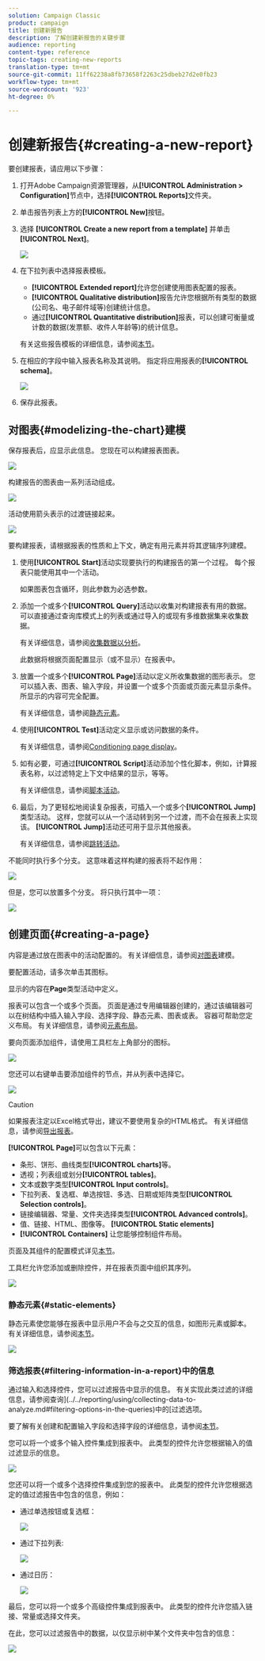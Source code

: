 ```yaml
---
solution: Campaign Classic
product: campaign
title: 创建新报告
description: 了解创建新报告的关键步骤
audience: reporting
content-type: reference
topic-tags: creating-new-reports
translation-type: tm+mt
source-git-commit: 11ff62238a8fb73658f2263c25dbeb27d2e0fb23
workflow-type: tm+mt
source-wordcount: '923'
ht-degree: 0%

---
```



# 创建新报告{#creating-a-new-report}

要创建报表，请应用以下步骤：

1. 打开Adobe Campaign资源管理器，从&#x200B;**[!UICONTROL Administration > Configuration]**&#x200B;节点中，选择&#x200B;**[!UICONTROL Reports]**&#x200B;文件夹。
1. 单击报告列表上方的&#x200B;**[!UICONTROL New]**&#x200B;按钮。
1. 选择 **[!UICONTROL Create a new report from a template]** 并单击 **[!UICONTROL Next]**。

   ![](assets/s_ncs_advuser_report_wizard_new_01.png)

1. 在下拉列表中选择报表模板。

   * **[!UICONTROL Extended report]**&#x200B;允许您创建使用图表配置的报表。
   * **[!UICONTROL Qualitative distribution]**&#x200B;报告允许您根据所有类型的数据(公司名、电子邮件域等)创建统计信息。
   * 通过&#x200B;**[!UICONTROL Quantitative distribution]**&#x200B;报表，可以创建可衡量或计数的数据(发票额、收件人年龄等)的统计信息。

   有关这些报告模板的详细信息，请参阅[本节](../../reporting/using/about-descriptive-analysis.md)。

1. 在相应的字段中输入报表名称及其说明。 指定将应用报表的&#x200B;**[!UICONTROL schema]**。

   ![](assets/s_ncs_advuser_report_wizard_020.png)

1. 保存此报表。

## 对图表{#modelizing-the-chart}建模

保存报表后，应显示此信息。 您现在可以构建报表图表。

![](assets/s_ncs_user_report_wizard_021.png)

构建报告的图表由一系列活动组成。

![](assets/s_ncs_advuser_report_wizard_031.png)

活动使用箭头表示的过渡链接起来。

![](assets/s_ncs_advuser_report_wizard_032.png)

要构建报表，请根据报表的性质和上下文，确定有用元素并将其逻辑序列建模。

1. 使用&#x200B;**[!UICONTROL Start]**&#x200B;活动实现要执行的构建报告的第一个过程。 每个报表只能使用其中一个活动。

   如果图表包含循环，则此参数为必选参数。

1. 添加一个或多个&#x200B;**[!UICONTROL Query]**&#x200B;活动以收集对构建报表有用的数据。 可以直接通过查询库模式上的列表或通过导入的或现有多维数据集来收集数据。

   有关详细信息，请参阅[收集数据以分析](../../reporting/using/collecting-data-to-analyze.md)。

   此数据将根据页面配置显示（或不显示）在报表中。

1. 放置一个或多个&#x200B;**[!UICONTROL Page]**&#x200B;活动以定义所收集数据的图形表示。 您可以插入表、图表、输入字段，并设置一个或多个页面或页面元素显示条件。 所显示的内容可完全配置。

   有关详细信息，请参阅[静态元素](#static-elements)。

1. 使用&#x200B;**[!UICONTROL Test]**&#x200B;活动定义显示或访问数据的条件。

   有关详细信息，请参阅[Conditioning page display](../../reporting/using/defining-a-conditional-content.md#conditioning-page-display)。

1. 如有必要，可通过&#x200B;**[!UICONTROL Script]**&#x200B;活动添加个性化脚本，例如，计算报表名称，以过滤特定上下文中结果的显示，等等。

   有关详细信息，请参阅[脚本活动](../../reporting/using/advanced-functionalities.md#script-activity)。

1. 最后，为了更轻松地阅读复杂报表，可插入一个或多个&#x200B;**[!UICONTROL Jump]**&#x200B;类型活动。 这样，您就可以从一个活动转到另一个过渡，而不会在报表上实现该。 **[!UICONTROL Jump]**&#x200B;活动还可用于显示其他报表。

   有关详细信息，请参阅[跳转活动](../../reporting/using/advanced-functionalities.md#jump-activity)。

不能同时执行多个分支。 这意味着这样构建的报表将不起作用：

![](assets/reporting_graph_sample_ko.png)

但是，您可以放置多个分支。 将只执行其中一项：

![](assets/reporting_graph_sample_ok.png)

## 创建页面{#creating-a-page}

内容是通过放在图表中的活动配置的。 有关详细信息，请参阅[对图表](#modelizing-the-chart)建模。

要配置活动，请多次单击其图标。

显示的内容在&#x200B;**Page**&#x200B;类型活动中定义。

报表可以包含一个或多个页面。 页面是通过专用编辑器创建的，通过该编辑器可以在树结构中插入输入字段、选择字段、静态元素、图表或表。 容器可帮助您定义布局。 有关详细信息，请参阅[元素布局](../../reporting/using/element-layout.md)。

要向页面添加组件，请使用工具栏左上角部分的图标。

![](assets/reporting_add_component_in_page.png)

您还可以右键单击要添加组件的节点，并从列表中选择它。

![](assets/s_ncs_advuser_report_wizard_09.png)

>[!CAUTION]
>
>如果报表注定以Excel格式导出，建议不要使用复杂的HTML格式。 有关详细信息，请参阅[导出报表](../../reporting/using/actions-on-reports.md#exporting-a-report)。

**[!UICONTROL Page]**&#x200B;可以包含以下元素：

* 条形、饼形、曲线类型&#x200B;**[!UICONTROL charts]**&#x200B;等。
* 透视；列表组或划分&#x200B;**[!UICONTROL tables]**。
* 文本或数字类型&#x200B;**[!UICONTROL Input controls]**。
* 下拉列表、复选框、单选按钮、多选、日期或矩阵类型&#x200B;**[!UICONTROL Selection controls]**。
* 链接编辑器、常量、文件夹选择类型&#x200B;**[!UICONTROL Advanced controls]**。
* 值、链接、HTML、图像等。 **[!UICONTROL Static elements]**
* **[!UICONTROL Containers]** 让您能够控制组件布局。

页面及其组件的配置模式详见[本节](../../web/using/about-web-forms.md)。

工具栏允许您添加或删除控件，并在报表页面中组织其序列。

![](assets/s_ncs_advuser_report_wizard_08.png)

### 静态元素{#static-elements}

静态元素使您能够在报表中显示用户不会与之交互的信息，如图形元素或脚本。 有关详细信息，请参阅[本节](../../web/using/static-elements-in-a-web-form.md#inserting-html-content)。

![](assets/s_advuser_report_page_activity_03.png)

### 筛选报表{#filtering-information-in-a-report}中的信息

通过输入和选择控件，您可以过滤报告中显示的信息。 有关实现此类过滤的详细信息，请参阅查询](../../reporting/using/collecting-data-to-analyze.md#filtering-options-in-the-queries)中的[过滤选项。

要了解有关创建和配置输入字段和选择字段的详细信息，请参阅[本节](../../web/using/about-web-forms.md)。

您可以将一个或多个输入控件集成到报表中。 此类型的控件允许您根据输入的值过滤显示的信息。

![](assets/reporting_control_text.png)

您还可以将一个或多个选择控件集成到您的报表中。 此类型的控件允许您根据选定的值过滤报告中包含的信息，例如：

* 通过单选按钮或复选框：

   ![](assets/reporting_radio_buttons.png)

* 通过下拉列表:

   ![](assets/reporting_control_list.png)

* 通过日历：

   ![](assets/reporting_control_date.png)

最后，您可以将一个或多个高级控件集成到报表中。 此类型的控件允许您插入链接、常量或选择文件夹。

在此，您可以过滤报告中的数据，以仅显示树中某个文件夹中包含的信息：

![](assets/reporting_control_folder.png)

